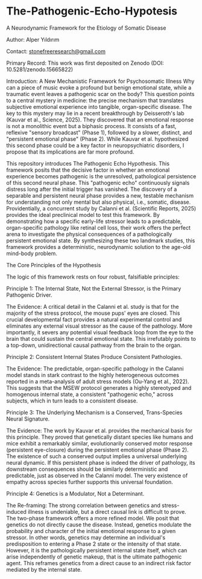 # The-Pathogenic-Echo-Hypotesis

A Neurodynamic Framework for the Etiology of Somatic Disease

Author: Alper Yıldırım

Contact: stonefreeresearch@gmail.com

Primary Record: This work was first deposited on Zenodo (DOI: 10.5281/zenodo.15665822)

Introduction: A New Mechanistic Framework for Psychosomatic Illness
Why can a piece of music evoke a profound but benign emotional state, while a traumatic event leaves a pathogenic scar on the body? This question points to a central mystery in medicine: the precise mechanism that translates subjective emotional experience into tangible, organ-specific disease.
The key to this mystery may lie in a recent breakthrough by Deisseroth's lab (Kauvar et al., Science, 2025). They discovered that an emotional response is not a monolithic event but a biphasic process. It consists of a fast, reflexive "sensory broadcast" (Phase 1), followed by a slower, distinct, and "persistent emotional phase" (Phase 2). While Kauvar et al. hypothesized this second phase could be a key factor in neuropsychiatric disorders, I propose that its implications are far more profound.

This repository introduces The Pathogenic Echo Hypothesis.
This framework posits that the decisive factor in whether an emotional experience becomes pathogenic is the unresolved, pathological persistence of this second neural phase. This "pathogenic echo" continuously signals distress long after the initial trigger has vanished. The discovery of a separable and persistent neural phase provides a new, testable mechanism for understanding not only mental but also physical, i.e., somatic, disease.
Providentially, a concurrent study by Calanni et al. (Scientific Reports, 2025) provides the ideal preclinical model to test this framework. By demonstrating how a specific early-life stressor leads to a predictable, organ-specific pathology like retinal cell loss, their work offers the perfect arena to investigate the physical consequences of a pathologically persistent emotional state.
By synthesizing these two landmark studies, this framework provides a deterministic, neurodynamic solution to the age-old mind-body problem.

The Core Principles of the Hypothesis
   
The logic of this framework rests on four robust, falsifiable principles:

Principle 1: The Internal State, Not the External Stressor, is the Primary Pathogenic Driver.

The Evidence: A critical detail in the Calanni et al. study is that for the majority of the stress protocol, the mouse pups' eyes are closed. This crucial developmental fact provides a natural experimental control and eliminates any external visual stressor as the cause of the pathology. More importantly, it severs any potential visual feedback loop from the eye to the brain that could sustain the central emotional state. This irrefutably points to a top-down, unidirectional causal pathway from the brain to the organ.

Principle 2: Consistent Internal States Produce Consistent Pathologies.

The Evidence: The predictable, organ-specific pathology in the Calanni model stands in stark contrast to the highly heterogeneous outcomes reported in a meta-analysis of adult stress models (Ou-Yang et al., 2022). This suggests that the MSEW protocol generates a highly stereotyped and homogenous internal state, a consistent "pathogenic echo," across subjects, which in turn leads to a consistent disease.

Principle 3: The Underlying Mechanism is a Conserved, Trans-Species Neural Signature.

The Evidence: The work by Kauvar et al. provides the mechanical basis for this principle. They proved that genetically distant species like humans and mice exhibit a remarkably similar, evolutionarily conserved motor response (persistent eye-closure) during the persistent emotional phase (Phase 2). The existence of such a conserved output implies a universal underlying neural dynamic. If this persistent phase is indeed the driver of pathology, its downstream consequences should be similarly deterministic and predictable, just as observed in the Calanni model. The very existence of empathy across species further supports this universal foundation.

Principle 4: Genetics is a Modulator, Not a Determinant.

The Re-framing: The strong correlation between genetics and stress-induced illness is undeniable, but a direct causal link is difficult to prove. The two-phase framework offers a more refined model. We posit that genetics do not directly cause the disease. Instead, genetics modulate the probability and character of the initial emotional response to a given stressor. In other words, genetics may determine an individual's predisposition to entering a Phase 2 state or the intensity of that state. However, it is the pathologically persistent internal state itself, which can arise independently of genetic makeup, that is the ultimate pathogenic agent. This reframes genetics from a direct cause to an indirect risk factor mediated by the internal state.
